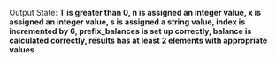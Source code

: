 Output State: **T is greater than 0, n is assigned an integer value, x is assigned an integer value, s is assigned a string value, index is incremented by 6, prefix_balances is set up correctly, balance is calculated correctly, results has at least 2 elements with appropriate values**